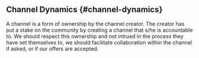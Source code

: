 ## Channel Dynamics {#channel-dynamics}

A channel is a form of ownership by the channel creator. The creator has put a stake on the community by creating a channel that s/he is accountable to. We should respect this ownership and not intrued in the process they have set themselves to, we should facilitate collaboration within the channel if asked, or if our offers are accepted.